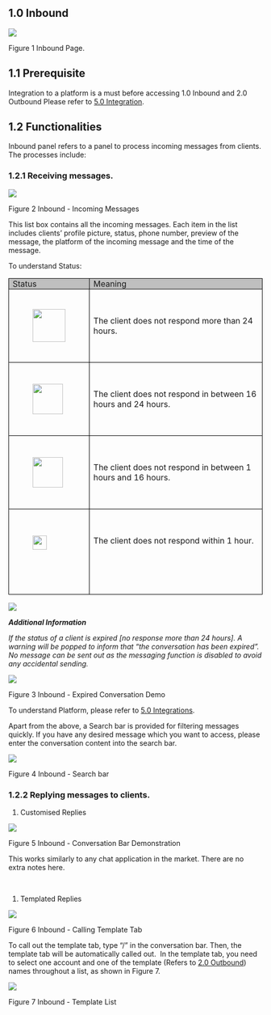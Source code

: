 ## 1.0 Inbound

![](https://33333.cdn.cke-cs.com/kSW7V9NHUXugvhoQeFaf/images/9a5f6a2ed6fd9a68906f89712f3f8b7d2c5f9423772c18d3.png)

Figure 1 Inbound Page.

## 1.1 Prerequisite

Integration to a platform is a must before accessing 1.0 Inbound and 2.0 Outbound Please refer to [5.0 Integration](#_5.0_Integrations).

## 1.2 Functionalities

Inbound panel refers to a panel to process incoming messages from clients. The processes include:

### 1.2.1 Receiving messages.

![](https://33333.cdn.cke-cs.com/kSW7V9NHUXugvhoQeFaf/images/3e408b1fad28a1357866dbee7330a4eca27e2a767ef790a3.png)

Figure 2 Inbound - Incoming Messages

This list box contains all the incoming messages. Each item in the list includes clients’ profile picture, status, phone number, preview of the message, the platform of the incoming message and the time of the message.

To understand Status:

<table style=";">
    <tbody>
        <tr>
            <td style="background-color:#BFBFBF;border:1.0pt solid windowtext;padding:0cm 5.4pt;vertical-align:top;width:66.8pt;">Status</td>
            <td style="background-color:#BFBFBF;border-bottom-style:solid;border-color:windowtext;border-left-style:none;border-right-style:solid;border-top-style:solid;border-width:1.0pt;padding:0cm 5.4pt;vertical-align:top;width:366.0pt;">Meaning</td>
        </tr>
        <tr>
            <td style="border-bottom-style:solid;border-color:windowtext;border-left-style:solid;border-right-style:solid;border-top-style:none;border-width:1.0pt;padding:0cm 5.4pt;width:66.8pt;">
                <figure class="image"><img src="https://33333.cdn.cke-cs.com/kSW7V9NHUXugvhoQeFaf/images/df9ac6f72187becdde0288cb90663858458eb525b46637cc.png" srcset="https://33333.cdn.cke-cs.com/kSW7V9NHUXugvhoQeFaf/images/df9ac6f72187becdde0288cb90663858458eb525b46637cc.png/w_65 65w" sizes="100vw" width="65"></figure>
            </td>
            <td style="border-bottom:1.0pt solid windowtext;border-left-style:none;border-right:1.0pt solid windowtext;border-top-style:none;padding:0cm 5.4pt;vertical-align:top;width:366.0pt;">
                <p>&nbsp;</p>
                <p>The client does not respond more than 24 hours.</p>
                <p>&nbsp;</p>
            </td>
        </tr>
        <tr>
            <td style="border-bottom-style:solid;border-color:windowtext;border-left-style:solid;border-right-style:solid;border-top-style:none;border-width:1.0pt;padding:0cm 5.4pt;width:66.8pt;">
                <figure class="image"><img src="https://33333.cdn.cke-cs.com/kSW7V9NHUXugvhoQeFaf/images/b3b455be5f0cea93192520c4d6cce26b749dbef88865d556.png" srcset="https://33333.cdn.cke-cs.com/kSW7V9NHUXugvhoQeFaf/images/b3b455be5f0cea93192520c4d6cce26b749dbef88865d556.png/w_60 60w" sizes="100vw" width="60"></figure>
            </td>
            <td style="border-bottom:1.0pt solid windowtext;border-left-style:none;border-right:1.0pt solid windowtext;border-top-style:none;padding:0cm 5.4pt;vertical-align:top;width:366.0pt;">
                <p>&nbsp;</p>
                <p>The client does not respond in between 16 hours and 24 hours.</p>
                <p>&nbsp;</p>
            </td>
        </tr>
        <tr>
            <td style="border-bottom-style:solid;border-color:windowtext;border-left-style:solid;border-right-style:solid;border-top-style:none;border-width:1.0pt;padding:0cm 5.4pt;width:66.8pt;">
                <figure class="image"><img src="https://33333.cdn.cke-cs.com/kSW7V9NHUXugvhoQeFaf/images/39d01f4e8c974432edf41b5b941cfc897793abc6e0adfb35.png" srcset="https://33333.cdn.cke-cs.com/kSW7V9NHUXugvhoQeFaf/images/39d01f4e8c974432edf41b5b941cfc897793abc6e0adfb35.png/w_60 60w" sizes="100vw" width="60"></figure>
            </td>
            <td style="border-bottom:1.0pt solid windowtext;border-left-style:none;border-right:1.0pt solid windowtext;border-top-style:none;padding:0cm 5.4pt;vertical-align:top;width:366.0pt;">
                <p>&nbsp;</p>
                <p>The client does not respond in between 1 hours and 16 hours.</p>
                <p>&nbsp;</p>
            </td>
        </tr>
        <tr>
            <td style="border-bottom-style:solid;border-color:windowtext;border-left-style:solid;border-right-style:solid;border-top-style:none;border-width:1.0pt;padding:0cm 5.4pt;vertical-align:top;width:66.8pt;">
                <p>&nbsp;</p>
                <figure class="image image_resized" style="width:58.06%;"><img src="https://33333.cdn.cke-cs.com/kSW7V9NHUXugvhoQeFaf/images/128af4614e7db241b1a40c76ef984f779e70463680a9fcd7.png" srcset="https://33333.cdn.cke-cs.com/kSW7V9NHUXugvhoQeFaf/images/128af4614e7db241b1a40c76ef984f779e70463680a9fcd7.png/w_28 28w" sizes="100vw" width="28"></figure>
                <p>&nbsp;</p>
                <p>&nbsp;</p>
            </td>
            <td style="border-bottom:1.0pt solid windowtext;border-left-style:none;border-right:1.0pt solid windowtext;border-top-style:none;padding:0cm 5.4pt;vertical-align:top;width:366.0pt;">
                <p>&nbsp;</p>
                <p>The client does not respond within 1 hour.</p>
            </td>
        </tr>
    </tbody>
</table>

![](https://33333.cdn.cke-cs.com/kSW7V9NHUXugvhoQeFaf/images/cc30cab5e462c86def17f8e1ca269463e1b1d5339c1b0503.png)

_**Additional Information**_

_If the status of a client is expired \[no response more than 24 hours\]. A warning will be popped to inform that “the conversation has been expired”. No message can be sent out as the messaging function is disabled to avoid any accidental sending._

![](https://33333.cdn.cke-cs.com/kSW7V9NHUXugvhoQeFaf/images/3044c897b9e34fbaf25907d3ea56f8c9b54da8ce3c190964.png)

Figure 3 Inbound - Expired Conversation Demo

To understand Platform, please refer to [5.0 Integrations](#_5.0_Integrations).

Apart from the above, a Search bar is provided for filtering messages quickly. If you have any desired message which you want to access, please enter the conversation content into the search bar.

![](https://33333.cdn.cke-cs.com/kSW7V9NHUXugvhoQeFaf/images/8878cebb09352cc49c28725baaf97768faec327d1f319f62.png)

Figure 4 Inbound - Search bar

### 1.2.2 Replying messages to clients.

1. Customised Replies

![](https://33333.cdn.cke-cs.com/kSW7V9NHUXugvhoQeFaf/images/33fc248a39366682e45be4e6e56aa462abd7e2cd54370962.png)

Figure 5 Inbound - Conversation Bar Demonstration

This works similarly to any chat application in the market. There are no extra notes here.


 

1. Templated Replies

![](https://33333.cdn.cke-cs.com/kSW7V9NHUXugvhoQeFaf/images/787b10ae3e3d24fe1e68bedc10ca59c19d234b639bb7f8d8.png)

Figure 6 Inbound - Calling Template Tab

To call out the template tab, type “/” in the conversation bar. Then, the template tab will be automatically called out.  In the template tab, you need to select one account and one of the template (Refers to [2.0 Outbound](#_2.0_Outbound)) names throughout a list, as shown in Figure 7.

![](https://33333.cdn.cke-cs.com/kSW7V9NHUXugvhoQeFaf/images/831a3141917fc8618a86fef7b5d143815867b47bd3738ab4.png)

Figure 7 Inbound - Template List
